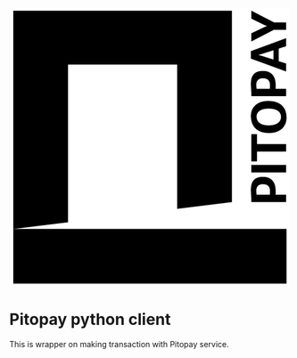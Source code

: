 <p align="center">
<br>
<img src="https://raw.githubusercontent.com/pitopaycom/pitopay-python-client/main/assets/logo.png" alt="pitopay logo">
</p> 

# Pitopay python client

This is wrapper on making transaction with Pitopay service.